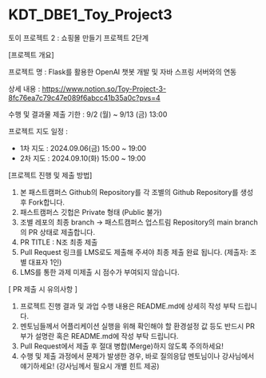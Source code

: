 # KDT_DBE1_Toy_Project3

토이 프로젝트 2 : 쇼핑몰 만들기 프로젝트 2단계

[프로젝트 개요]

프로젝트 명 : Flask를 활용한 OpenAI 챗봇 개발 및 자바 스프링 서버와의 연동

상세 내용 : https://www.notion.so/Toy-Project-3-8fc76ea7c79c47e089f6abcc41b35a0c?pvs=4

수행 및 결과물 제출 기한 : 9/2 (월) ~ 9/13 (금) 13:00

프로젝트 지도 일정 :	
- 1차 지도 : 2024.09.06(금) 15:00 ~ 19:00
- 2차 지도 : 2024.09.10(화) 15:00 ~ 19:00

[프로젝트 진행 및 제출 방법]

1) 본 패스트캠퍼스 Github의 Repository를 각 조별의 Github Repository를 생성 후 Fork합니다.
2) 패스트캠퍼스 깃헙은 Private 형태 (Public 불가)
3)  조별 레포의 최종 branch → 패스트캠퍼스 업스트림 Repository의 main branch의 PR 상태로 제출합니다.
4) PR TITLE : N조 최종 제출
5) Pull Request 링크를 LMS로도 제출해 주셔야 최종 제출 완료 됩니다. (제출자: 조별 대표자 1인)
6) LMS를 통한 과제 미제출 시 점수가 부여되지 않습니다.

[ PR 제출 시 유의사항 ]
1) 프로젝트 진행 결과 및 과업 수행 내용은 README.md에 상세히 작성 부탁 드립니다.
2) 멘토님들께서 어플리케이션 실행을 위해 확인해야 할 환경설정 값 등도 반드시 PR 부가 설명란 혹은 README.md에 작성 부탁 드립니다.
3) Pull Request에서 제출 후 절대 병합(Merge)하지 않도록 주의하세요!
4) 수행 및 제출 과정에서 문제가 발생한 경우, 바로 질의응답 멘토님이나 강사님에서 얘기하세요! (강사님께서 필요시 개별 힌트 제공)
